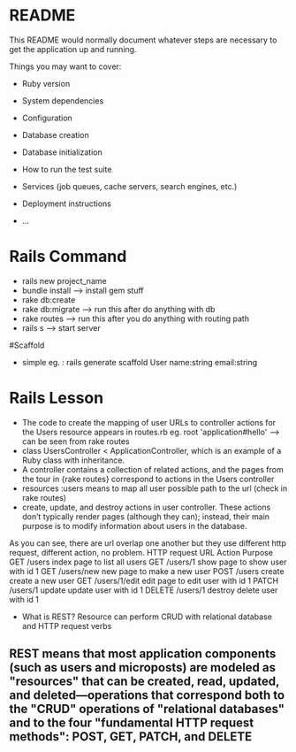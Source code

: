 # README

This README would normally document whatever steps are necessary to get the
application up and running.

Things you may want to cover:

* Ruby version

* System dependencies

* Configuration

* Database creation

* Database initialization

* How to run the test suite

* Services (job queues, cache servers, search engines, etc.)

* Deployment instructions

* ...
# Rails Command
- rails new project_name
- bundle install --> install gem stuff
- rake db:create
- rake db:migrate --> run this after do anything with db
- rake routes --> run this after you do anything with routing path
- rails s --> start server

#Scaffold
- simple eg. : rails generate scaffold User name:string email:string


# Rails Lesson
 - The code to create the mapping of user URLs to controller actions for the Users resource appears in routes.rb
 eg. root 'application#hello' --> can be seen from rake routes
 - class UsersController < ApplicationController, which is an example of a Ruby class with inheritance.
 - A controller contains a collection of related actions, and the pages from the tour in {rake routes} correspond to actions in the Users controller
 - resources :users means to map all user possible path to the url (check in rake routes)
 - create, update, and destroy actions in user controller. These actions don’t typically render pages (although they can); instead, their main purpose is to modify information about users in the database.

As you can see, there are url overlap one another
but they use different http request, different action, no problem.
      HTTP request	URL	         Action	   Purpose
      GET	        /users	       index	   page to list all users
      GET	        /users/1	     show	     page to show user with id 1
      GET	        /users/new	   new	     page to make a new user
      POST	      /users	       create	   create a new user
      GET	        /users/1/edit	 edit	     page to edit user with id 1
      PATCH	      /users/1	     update	   update user with id 1
      DELETE	     /users/1	     destroy	 delete user with id 1
- What is REST? Resource can perform CRUD with relational database and HTTP request verbs

REST means that most application components (such as users and microposts) are modeled as "resources" that can be created, read, updated, and deleted—operations that correspond both to the "CRUD" operations of "relational databases" and to the four "fundamental HTTP request methods": POST, GET, PATCH, and DELETE
-
